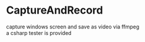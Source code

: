 # CaptureAndRecord  
capture  windows screen and save as video via ffmpeg  
a csharp tester is provided
